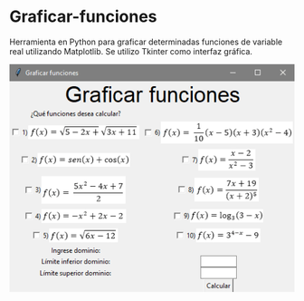 # Graficar-funciones
Herramienta en Python para graficar determinadas funciones de variable real utilizando Matplotlib. Se utilizo Tkinter como interfaz gráfica.



![Alt text](/Preview.png?raw=true "Interfaz Grafica")
